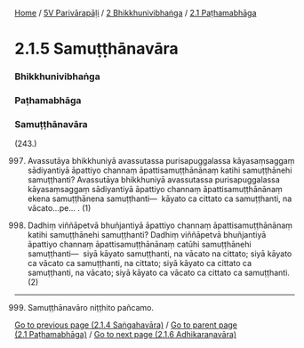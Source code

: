 
[Home](/) / [5V Parivārapāḷi](../../../5V.md) / [2 Bhikkhunivibhaṅga](../../2.md) / [2.1 Paṭhamabhāga](../2.1.md)

# 2.1.5 Samuṭṭhānavāra

### Bhikkhunivibhaṅga

### Paṭhamabhāga

### Samuṭṭhānavāra

(243.)

997. Avassutāya bhikkhuniyā avassutassa purisapuggalassa kāyasaṃsaggaṃ sādiyantiyā āpattiyo channaṃ āpattisamuṭṭhānānaṃ katihi samuṭṭhānehi samuṭṭhanti? Avassutāya bhikkhuniyā avassutassa purisapuggalassa kāyasaṃsaggaṃ sādiyantiyā āpattiyo channaṃ āpattisamuṭṭhānānaṃ ekena samuṭṭhānena samuṭṭhanti—  kāyato ca cittato ca samuṭṭhanti, na vācato…pe… . (1)

998. Dadhiṃ viññāpetvā bhuñjantiyā āpattiyo channaṃ āpattisamuṭṭhānānaṃ katihi samuṭṭhānehi samuṭṭhanti? Dadhiṃ viññāpetvā bhuñjantiyā āpattiyo channaṃ āpattisamuṭṭhānānaṃ catūhi samuṭṭhānehi samuṭṭhanti—  siyā kāyato samuṭṭhanti, na vācato na cittato; siyā kāyato ca vācato ca samuṭṭhanti, na cittato; siyā kāyato ca cittato ca samuṭṭhanti, na vācato; siyā kāyato ca vācato ca cittato ca samuṭṭhanti. (2)

---

999. Samuṭṭhānavāro niṭṭhito pañcamo.



[Go to previous page (2.1.4 Saṅgahavāra)](2.1.4.md) / [Go to parent page (2.1 Paṭhamabhāga)](../2.1.md) / [Go to next page (2.1.6 Adhikaraṇavāra)](2.1.6.md)


